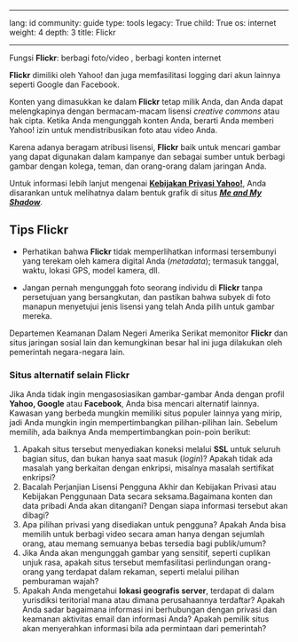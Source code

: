 

---

lang: id
community: guide
type: tools
legacy: True
child: True
os: internet
weight: 4
depth: 3
title: Flickr

---

Fungsi **Flickr**: berbagi foto/video , berbagi konten internet

**Flickr** dimiliki oleh Yahoo! dan juga memfasilitasi logging dari akun lainnya seperti Google dan Facebook.

Konten yang dimasukkan ke dalam **Flickr** tetap milik Anda, dan Anda dapat melengkapinya dengan bermacam-macam lisensi *creative commons* atau hak cipta. Ketika Anda mengunggah konten Anda, berarti Anda memberi Yahoo! izin untuk mendistribusikan foto atau video Anda.

Karena adanya beragam atribusi lisensi, **Flickr** baik untuk mencari gambar yang dapat digunakan dalam kampanye dan sebagai sumber untuk berbagi gambar dengan kolega, teman, dan orang-orang dalam jaringan Anda.

Untuk informasi lebih lanjut mengenai [**Kebijakan Privasi Yahoo!**](http://info.yahoo.com/privacy/id/yahoo/details.html), Anda disarankan untuk melihatnya dalam bentuk grafik di situs [***Me and My Shadow***](https://www.myshadow.org/lost-in-small-print).

## Tips Flickr ##

- Perhatikan bahwa **Flickr** tidak memperlihatkan informasi tersembunyi yang terekam oleh kamera digital Anda (*metadata*); termasuk tanggal, waktu, lokasi GPS, model kamera, dll.

- Jangan pernah mengunggah foto seorang individu di **Flickr** tanpa persetujuan yang bersangkutan, dan pastikan bahwa subyek di foto manapun menyetujui jenis lisensi yang telah Anda pilih untuk gambar mereka. 

Departemen Keamanan Dalam Negeri Amerika Serikat memonitor **Flickr** dan situs jaringan sosial lain dan kemungkinan besar hal ini juga dilakukan oleh pemerintah negara-negara lain. 

### Situs alternatif selain Flickr ### 

Jika Anda tidak ingin mengasosiasikan gambar-gambar Anda dengan profil **Yahoo, Google** atau **Facebook**, Anda bisa mencari alternatif lainnya. Kawasan yang berbeda mungkin memiliki situs populer lainnya yang mirip, jadi Anda mungkin ingin mempertimbangkan pilihan-pilihan lain. Sebelum memilih, ada baiknya Anda mempertimbangkan poin-poin berikut:

1. Apakah situs tersebut menyediakan koneksi melalui **SSL** untuk seluruh bagian situs, dan bukan hanya saat masuk (*login*)? Apakah tidak ada masalah yang berkaitan dengan enkripsi, misalnya masalah sertifikat enkripsi?
2. Bacalah Perjanjian Lisensi Pengguna Akhir dan Kebijakan Privasi atau Kebijakan Penggunaan Data secara seksama.Bagaimana konten dan data pribadi Anda akan ditangani? Dengan siapa informasi tersebut akan dibagi?
3. Apa pilihan privasi yang disediakan untuk pengguna? Apakah Anda bisa memilih untuk berbagi video secara aman hanya dengan sejumlah orang, atau memang semuanya bebas tersedia bagi publik/umum?
4. Jika Anda akan mengunggah gambar yang sensitif, seperti cuplikan unjuk rasa, apakah situs tersebut memfasilitasi perlindungan orang-orang yang terdapat dalam rekaman, seperti melalui pilihan pemburaman wajah?
5. Apakah Anda mengetahui **lokasi geografis server**, terdapat di dalam yurisdiksi teritorial mana atau dimana perusahaannya terdaftar? Apakah Anda sadar bagaimana informasi ini berhubungan dengan privasi dan keamanan aktivitas email dan informasi Anda? Apakah pemilik situs akan menyerahkan informasi bila ada permintaan dari pemerintah?

